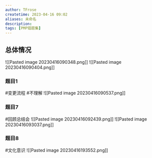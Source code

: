 ```yaml
---
author: TFrose
createtime: 2023-04-16 09:02
aliases: 未命名
description:
tags: [PMP错题集]
---
```


## 总体情况
![[Pasted image 20230416090348.png]]
![[Pasted image 20230416090404.png]]

### 题目1
#变更流程 #不理解 
![[Pasted image 20230416090537.png]]

### 题目7
#回顾总结会
![[Pasted image 20230416092439.png]]
![[Pasted image 20230416093037.png]]

### 题目8
#文化意识
![[Pasted image 20230416193552.png]]